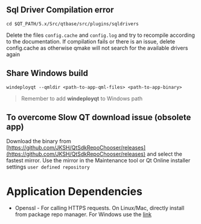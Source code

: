 ## Sql Driver Compilation error

`cd $QT_PATH/5.x/Src/qtbase/src/plugins/sqldrivers`

Delete the files `config.cache` and `config.log` and try to recompile according to the documentation. If compilation fails or there is an issue, delete config.cache as otherwise qmake will not search for the available drivers again

## Share Windows build

```
windeployqt --qmldir <path-to-app-qml-files> <path-to-app-binary>
```

> Remember to add **windeployqt** to Windows path

## To overcome Slow QT download issue (obsolete app)

Download the binary from [https://github.com/JKSH/QtSdkRepoChooser/releases](https://github.com/JKSH/QtSdkRepoChooser/releases) and select the fastest mirror. Use the mirror in the Maintenance tool or Qt Online installer settings `user defined repository`

# Application Dependencies

-   Openssl - For calling HTTPS requests. On Linux/Mac, directly install from package repo manager. For Windows use the [link](https://slproweb.com/products/Win32OpenSSL.html)
